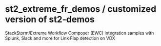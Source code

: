 # st2_extreme_fr_demos / customized version of st2-demos
StackStorm/Extreme Workflow Composer (EWC)
Integration samples with Splunk, Slack and more for Link Flap detection on VDX
